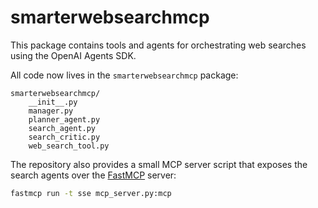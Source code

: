 # smarterwebsearchmcp

This package contains tools and agents for orchestrating web searches using the OpenAI Agents SDK.

All code now lives in the `smarterwebsearchmcp` package:

```
smarterwebsearchmcp/
    __init__.py
    manager.py
    planner_agent.py
    search_agent.py
    search_critic.py
    web_search_tool.py
```

The repository also provides a small MCP server script that exposes the search
agents over the [FastMCP](https://pypi.org/project/fastmcp/) server:

```bash
fastmcp run -t sse mcp_server.py:mcp
```
